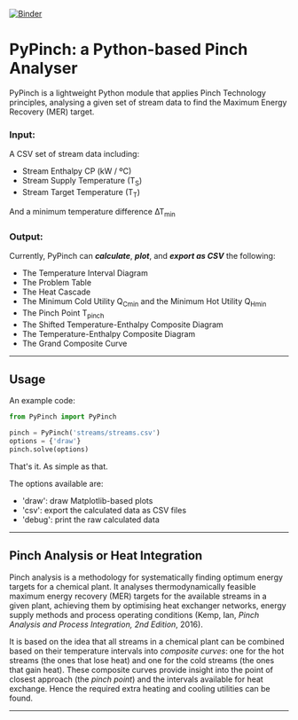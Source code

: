[![Binder](https://mybinder.org/badge_logo.svg)](https://mybinder.org/v2/gh/anicusan/PyPinch/master?filepath=tutorial%2F)

# PyPinch: a Python-based Pinch Analyser

PyPinch is a lightweight Python module that applies Pinch Technology principles, analysing a given set of stream data to find the Maximum Energy Recovery (MER) target.

### Input: 
A CSV set of stream data including:
- Stream Enthalpy CP (kW / ºC)
- Stream Supply Temperature (T<sub>S</sub>)
- Stream Target Temperature (T<sub>T</sub>)

And a minimum temperature difference ∆T<sub>min</sub>

### Output:
Currently, PyPinch can **_calculate_**, **_plot_**, and **_export as CSV_** the following:
- The Temperature Interval Diagram
- The Problem Table
- The Heat Cascade
- The Minimum Cold Utility Q<sub>Cmin</sub> and the Minimum Hot Utility Q<sub>Hmin</sub>
- The Pinch Point T<sub>pinch</sub>
- The Shifted Temperature-Enthalpy Composite Diagram
- The Temperature-Enthalpy Composite Diagram
- The Grand Composite Curve

---

## Usage

An example code:

```python
from PyPinch import PyPinch

pinch = PyPinch('streams/streams.csv')
options = {'draw'}
pinch.solve(options)
```

That's it. As simple as that.

The options available are:
- 'draw': draw Matplotlib-based plots
- 'csv': export the calculated data as CSV files
- 'debug': print the raw calculated data

---

## Pinch Analysis or Heat Integration

Pinch analysis is a methodology for systematically finding optimum energy targets for a chemical plant. It analyses thermodynamically feasible maximum energy recovery (MER) targets for the available streams in a given plant, achieving them by optimising heat exchanger networks, energy supply methods and process operating conditions (Kemp, Ian, _Pinch Analysis and Process Integration, 2nd Edition_, 2016).

It is based on the idea that all streams in a chemical plant can be combined based on their temperature intervals into _composite curves_: one for the hot streams (the ones that lose heat) and one for the cold streams (the ones that gain heat). These composite curves provide insight into the point of closest approach (the _pinch point_) and the intervals available for heat exchange. Hence the required extra heating and cooling utilities can be found.

---



